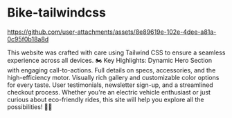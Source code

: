 # Bike-tailwindcss


https://github.com/user-attachments/assets/8e89619e-102e-4dee-a81a-0c95f0b18a8d


This website was crafted with care using Tailwind CSS to ensure a seamless experience across all devices.
🏍️ Key Highlights:
Dynamic Hero Section with engaging call-to-actions.
Full details on specs, accessories, and the high-efficiency motor.
Visually rich gallery and customizable color options for every taste.
User testimonials, newsletter sign-up, and a streamlined checkout process.
Whether you're an electric vehicle enthusiast or just curious about eco-friendly rides, this site will help you explore all the possibilities! 🌱🔋
